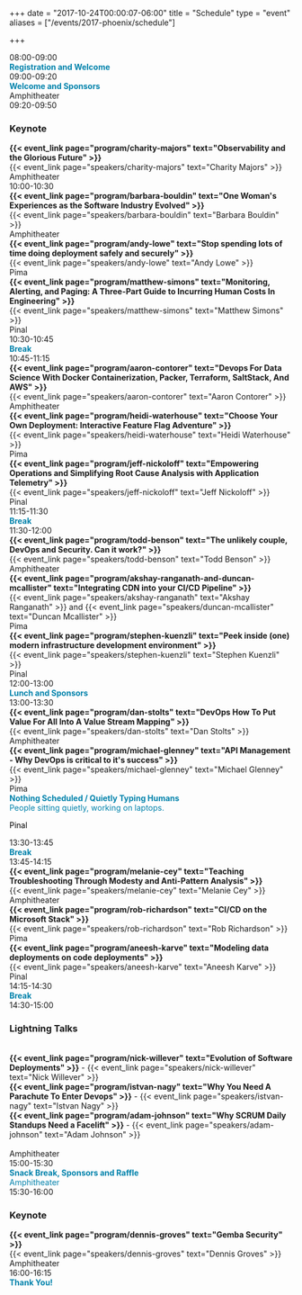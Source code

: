 +++
date = "2017-10-24T00:00:07-06:00"
title = "Schedule"
type = "event"
aliases = ["/events/2017-phoenix/schedule"]

+++

<div class = "row">
  <div class = "col-md-12">
    <!-- this div is repeated for each timeslot -->
    <div class = "row">
      <div class = "col-md-3">
        <time>08:00-09:00</time>
      </div>
      <div class = "col-md-9 box" style="color: #0082AB">
        <strong>Registration and Welcome</strong>
      </div>
    </div> <!-- end timeslot div -->
         <!-- this div is repeated for each timeslot -->
    <div class = "row">
      <div class = "col-md-3">
        <time>09:00-09:20</time>
      </div>
      <div class = "col-md-9 box">
        <span style="color: #0082AB"><strong>Welcome and Sponsors</strong></span><br />Amphitheater
      </div>
    </div> <!-- end timeslot div -->    
    <!-- this div is repeated for each timeslot -->
    <div class = "row">
      <div class = "col-md-3">
        <time>09:20-09:50</time>
      </div>
      <div class = "col-md-9 box">
        <h3>Keynote</h3><strong>{{< event_link page="program/charity-majors" text="Observability and the Glorious Future" >}}</strong><br />{{< event_link page="speakers/charity-majors" text="Charity Majors" >}}<br />Amphitheater
      </div>
    </div> <!-- end timeslot div -->
    <!-- this div is repeated for each timeslot -->
    <div class = "row">
      <div class = "col-md-3">
        <time>10:00-10:30</time>
      </div>
      <div class = "col-md-3 box">
        <strong>{{< event_link page="program/barbara-bouldin" text="One Woman's Experiences as the Software Industry Evolved" >}}</strong><br />{{< event_link page="speakers/barbara-bouldin" text="Barbara Bouldin" >}}<br />Amphitheater
      </div>
      <div class = "col-md-3 box">
        <strong>{{< event_link page="program/andy-lowe" text="Stop spending lots of time doing deployment safely and securely" >}}</strong><br />{{< event_link page="speakers/andy-lowe" text="Andy Lowe" >}}<br />Pima
      </div>
      <div class = "col-md-3 box">
        <strong>{{< event_link page="program/matthew-simons" text="Monitoring, Alerting, and Paging: A Three-Part Guide to Incurring Human Costs In Engineering" >}}</strong><br />{{< event_link page="speakers/matthew-simons" text="Matthew Simons" >}}<br />Pinal
      </div>
    </div> <!-- end timeslot div -->
         <!-- this div is repeated for each timeslot -->
    <div class = "row">
      <div class = "col-md-3">
        <time>10:30-10:45</time>
      </div>
      <div class = "col-md-9 box" style="color: #0082AB">
        <strong>Break</strong>
      </div>
    </div> <!-- end timeslot div -->
     <!-- this div is repeated for each timeslot -->
    <div class = "row">
      <div class = "col-md-3">
        <time>10:45-11:15</time>
      </div>
      <div class = "col-md-3 box">
        <strong>{{< event_link page="program/aaron-contorer" text="Devops For Data Science With Docker Containerization, Packer, Terraform, SaltStack, And AWS" >}}</strong><br />{{< event_link page="speakers/aaron-contorer" text="Aaron Contorer" >}}<br />Amphitheater
      </div>
      <div class = "col-md-3 box">
        <strong>{{< event_link page="program/heidi-waterhouse" text="Choose Your Own Deployment: Interactive Feature Flag Adventure" >}}</strong><br />{{< event_link page="speakers/heidi-waterhouse" text="Heidi Waterhouse" >}}<br />Pima
      </div>
      <div class = "col-md-3 box">
        <strong>{{< event_link page="program/jeff-nickoloff" text="Empowering Operations and Simplifying Root Cause Analysis with Application Telemetry" >}}</strong><br />{{< event_link page="speakers/jeff-nickoloff" text="Jeff Nickoloff" >}}<br />Pinal
      </div>
    </div> <!-- end timeslot div -->
         <!-- this div is repeated for each timeslot -->
    <div class = "row">
      <div class = "col-md-3">
        <time>11:15-11:30</time>
      </div>
      <div class = "col-md-9 box" style="color: #0082AB">
        <strong>Break</strong>
      </div>
    </div> <!-- end timeslot div -->
     <!-- this div is repeated for each timeslot -->
    <div class = "row">
      <div class = "col-md-3">
        <time>11:30-12:00</time>
      </div>
      <div class = "col-md-3 box">
        <strong>{{< event_link page="program/todd-benson" text="The unlikely couple, DevOps and Security. Can it work?" >}}</strong><br />{{< event_link page="speakers/todd-benson" text="Todd Benson" >}}<br />Amphitheater
      </div>
      <div class = "col-md-3 box">
        <strong>{{< event_link page="program/akshay-ranganath-and-duncan-mcallister" text="Integrating CDN into your CI/CD Pipeline" >}}</strong><br />{{< event_link page="speakers/akshay-ranganath" text="Akshay Ranganath" >}} and {{< event_link page="speakers/duncan-mcallister" text="Duncan Mcallister" >}}<br />Pima
      </div>
      <div class = "col-md-3 box">
        <strong>{{< event_link page="program/stephen-kuenzli" text="Peek inside (one) modern infrastructure development environment" >}}</strong><br />{{< event_link page="speakers/stephen-kuenzli" text="Stephen Kuenzli" >}}<br />Pinal
      </div>
    </div> <!-- end timeslot div -->
         <!-- this div is repeated for each timeslot -->
    <div class = "row">
      <div class = "col-md-3">
        <time>12:00-13:00</time>
      </div>
      <div class = "col-md-9 box" style="color: #0082AB">
        <strong>Lunch and Sponsors</strong>
      </div>
    </div> <!-- end timeslot div -->
     <!-- this div is repeated for each timeslot -->
    <div class = "row">
      <div class = "col-md-3">
        <time>13:00-13:30</time>
      </div>
      <div class = "col-md-3 box">
        <strong>{{< event_link page="program/dan-stolts" text="DevOps How To Put Value For All Into A Value Stream Mapping" >}}</strong><br />{{< event_link page="speakers/dan-stolts" text="Dan Stolts" >}}<br />Amphitheater
      </div>
      <div class = "col-md-3 box">
        <strong>{{< event_link page="program/michael-glenney" text="API Management - Why DevOps is critical to it's success" >}}</strong><br />{{< event_link page="speakers/michael-glenney" text="Michael Glenney" >}}<br />Pima
      </div>
      <div class = "col-md-3 box" style="color: #0082AB">
        <strong>Nothing Scheduled / Quietly Typing Humans</strong><br />People sitting quietly, working on laptops.<br /><p style="color: #000000">Pinal</p>
      </div>
    </div> <!-- end timeslot div -->
         <!-- this div is repeated for each timeslot -->
    <div class = "row">
      <div class = "col-md-3">
        <time>13:30-13:45</time>
      </div>
      <div class = "col-md-9 box" style="color: #0082AB">
        <strong>Break</strong>
      </div>
    </div> <!-- end timeslot div -->
    <!-- this div is repeated for each timeslot -->
    <div class = "row">
      <div class = "col-md-3">
        <time>13:45-14:15</time>
      </div>
      <div class = "col-md-3 box">
        <strong>{{< event_link page="program/melanie-cey" text="Teaching Troubleshooting Through Modesty and Anti-Pattern Analysis" >}}</strong><br />{{< event_link page="speakers/melanie-cey" text="Melanie Cey" >}}<br />Amphitheater
      </div>
      <div class = "col-md-3 box">
        <strong>{{< event_link page="program/rob-richardson" text="CI/CD on the Microsoft Stack" >}}</strong><br />{{< event_link page="speakers/rob-richardson" text="Rob Richardson" >}}<br />Pima
      </div>
      <div class = "col-md-3 box">
				<strong>{{< event_link page="program/aneesh-karve" text="Modeling data deployments on code deployments" >}}</strong><br />{{< event_link page="speakers/aneesh-karve" text="Aneesh Karve" >}}<br />Pinal
			</div>
    </div> <!-- end timeslot div -->
         <!-- this div is repeated for each timeslot -->
    <div class = "row">
      <div class = "col-md-3">
        <time>14:15-14:30</time>
      </div>
      <div class = "col-md-9 box" style="color: #0082AB">
        <strong>Break</strong>
      </div>
    </div> <!-- end timeslot div -->
    <!-- this div is repeated for each timeslot -->
    <div class = "row">
      <div class = "col-md-3">
        <time>14:30-15:00</time>
      </div>
      <div class = "col-md-9 box">
        <H3>Lightning Talks</h3><br />
        <strong>{{< event_link page="program/nick-willever" text="Evolution of Software Deployments" >}}</strong> - {{< event_link page="speakers/nick-willever" text="Nick Willever" >}}
        <br /><strong>{{< event_link page="program/istvan-nagy" text="Why You Need A Parachute To Enter Devops" >}}</strong> - {{< event_link page="speakers/istvan-nagy" text="Istvan Nagy" >}}
        <br /><strong>{{< event_link page="program/adam-johnson" text="Why SCRUM Daily Standups Need a Facelift" >}}</strong> - {{< event_link page="speakers/adam-johnson" text="Adam Johnson" >}}
        <br /><br />Amphitheater
      </div>
    </div> <!-- end timeslot div -->
         <!-- this div is repeated for each timeslot -->
    <div class = "row">
      <div class = "col-md-3">
        <time>15:00-15:30</time>
      </div>
      <div class = "col-md-9 box" style="color: #0082AB">
        <strong>Snack Break, Sponsors and Raffle</strong><br />Amphitheater
      </div>
    </div> <!-- end timeslot div -->
         <!-- this div is repeated for each timeslot -->
    <div class = "row">
      <div class = "col-md-3">
        <time>15:30-16:00</time>
      </div>
      <div class = "col-md-9 box">
        <h3>Keynote</h3><strong>{{< event_link page="program/dennis-groves" text="Gemba Security" >}}</strong><br />{{< event_link page="speakers/dennis-groves" text="Dennis Groves" >}}<br />Amphitheater
      </div>
    </div> <!-- end timeslot div -->
    <!-- this div is repeated for each timeslot -->
    <div class = "row">
      <div class = "col-md-3">
        <time>16:00-16:15</time>
      </div>
      <div class = "col-md-9 box" style="color: #0082AB">
        <strong>Thank You!</strong>
      </div>
    </div> <!-- end timeslot div -->
  </div><!-- end day 1 -->
</div>
